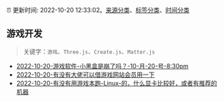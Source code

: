 :alarm_clock: 更新时间: 2022-10-20 12:33:02。[来源分类](../README.md)、[标签分类](../TAGS.md)、[时间分类](../TIMELINE.md)

## 游戏开发


> 关键字：`游戏`、`Three.js`、`Create.js`、`Matter.js`



- [2022-10-20-游戏软件-小黑盒是崩了吗？-10-月-20-号-8:30pm](https://www.v2ex.com/t/888525) 
- [2022-10-20-有没有大佬可以借游戏网站会员用一下](https://www.v2ex.com/t/888516) 
- [2022-10-20-有没有用游戏本跑-Linux-的，什么显卡比较好，或者有推荐的机器](https://www.v2ex.com/t/888488) 